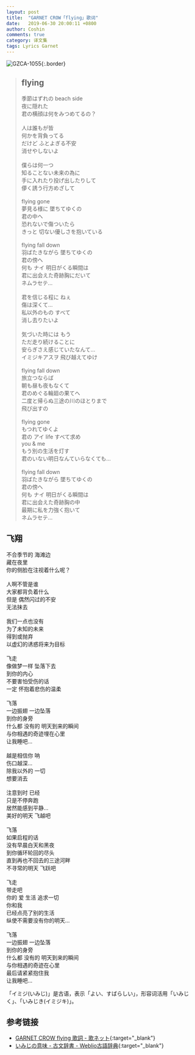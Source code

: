```yaml
---
layout: post
title:  "GARNET CROW「flying」歌词"
date:   2019-06-30 20:00:11 +0800
author: Coshin
comments: true
category: 译文集
tags: Lyrics Garnet
---
```

![GZCA-1055](https://ganekuro.github.io/images/discography/single/GZCA-1055.jpg){:.border}

<blockquote class="original">
  <h2>flying</h2>
  <p>
    季節はずれの beach side<br>
    夜に隠れた<br>
    君の横顔は何をみつめてるの？<br>
    <br>
    人は誰もが皆<br>
    何かを背負ってる<br>
    だけど ふとよぎる不安<br>
    消せやしないよ<br>
    <br>
    僕らは何一つ<br>
    知ることない未来の為に<br>
    手に入れたり投げ出したりして<br>
    儚く誘う行方めざして<br>
    <br>
    flying gone<br>
    夢見る様に 墜ちてゆくの<br>
    君の中へ<br>
    恐れないで傷ついたら<br>
    きっと 切ない優しさを抱いている<br>
    <br>
    flying fall down<br>
    羽ばたきながら 墜ちてゆくの<br>
    君の傍へ<br>
    何も ナイ 明日がくる瞬間は<br>
    君に出会えた奇跡胸にだいて<br>
    ネムラセテ…<br>
    <br>
    君を信じる程に ねぇ<br>
    傷は深くて…<br>
    私以外のもの すべて<br>
    消し去りたいよ<br>
    <br>
    気づいた時には もう<br>
    ただ走り続けることに<br>
    安らぎさえ感じていたなんて…<br>
    イミジキアスヲ 飛び越えてゆけ<br>
    <br>
    flying fall down<br>
    旅立つならば<br>
    朝も昼も夜もなくて<br>
    君のめぐる輪廻の果てへ<br>
    二度と帰らぬ三途の川のほとりまで<br>
    飛び出すの<br>
    <br>
    flying gone<br>
    もつれてゆくよ<br>
    君の アイ life すべて求め<br>
    you & me<br>
    もう別の生活を灯す<br>
    君のいない明日なんていらなくても…<br>
    <br>
    flying fall down<br>
    羽ばたきながら 墜ちてゆくの<br>
    君の傍へ<br>
    何も ナイ 明日がくる瞬間は<br>
    君に出会えた奇跡胸の中<br>
    最期に私を力強く抱いて<br>
    ネムラセテ…
  </p>
</blockquote>

<div class="translation">
  <h2>飞翔</h2>
  <p>
    不合季节的 海滩边<br>
    藏在夜里<br>
    你的侧脸在注视着什么呢？<br>
    <br>
    人啊不管是谁<br>
    大家都背负着什么<br>
    但是 偶然闪过的不安<br>
    无法抹去<br>
    <br>
    我们一点也没有<br>
    为了未知的未来<br>
    得到或抛弃<br>
    以虚幻的诱惑将来为目标<br>
    <br>
    飞走<br>
    像做梦一样 坠落下去<br>
    到你的内心<br>
    不要害怕受伤的话<br>
    一定 怀抱着悲伤的温柔<br>
    <br>
    飞落<br>
    一边振翅 一边坠落<br>
    到你的身旁<br>
    什么都 没有的 明天到来的瞬间<br>
    与你相遇的奇迹埋在心里<br>
    让我睡吧…<br>
    <br>
    越是相信你 呐<br>
    伤口越深…<br>
    除我以外的 一切<br>
    想要消去<br>
    <br>
    注意到时 已经<br>
    只是不停奔跑<br>
    居然能感到平静…<br>
    美好的明天 飞越吧<br>
    <br>
    飞落<br>
    如果启程的话<br>
    没有早晨白天和黑夜<br>
    到你循环轮回的尽头<br>
    直到再也不回去的三途河畔<br>
    不寻常的明天 飞跃吧<br>
    <br>
    飞走<br>
    带走吧<br>
    你的 爱 生活 追求一切<br>
    你和我<br>
    已经点亮了别的生活<br>
    纵使不需要没有你的明天…<br>
    <br>
    飞落<br>
    一边振翅 一边坠落<br>
    到你的身旁<br>
    什么都 没有的 明天到来的瞬间<br>
    与你相遇的奇迹在心里<br>
    最后请紧紧抱住我<br>
    让我睡吧…
  </p>
</div>

「イミジ(いみじ)」是古语，表示「よい、すばらしい」，形容词活用「いみじく」、「いみじき(イミジキ)」。

## 参考链接

* [GARNET CROW flying 歌詞 - 歌ネット](https://www.uta-net.com/song/18219/){:target="_blank"}
* [いみじの意味 - 古文辞書 - Weblio古語辞典](https://kobun.weblio.jp/content/いみじ){:target="_blank"}
